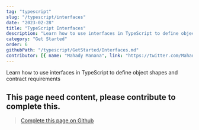 ```yaml
---
tag: "typescript"
slug: "/typescript/interfaces"
date: "2023-02-28"
title: "TypeScript Interfaces"
description: "Learn how to use interfaces in TypeScript to define object shapes and contract requirements"
category: "Get Started"
order: 6
githubPath: "/typescript/GetStarted/Interfaces.md"
contributor: [{ name: "Mahady Manana", link: "https://twitter.com/MahadyManana" }]
---
```



Learn how to use interfaces in TypeScript to define object shapes and contract requirements

## This page need content, please contribute to complete this.


> <a href="https://github.com/mahady-manana/betatuto-docs/tree/main/docs/typescript/GetStarted/Interfaces.md" target="_blank">Complete this page on Github</a>



